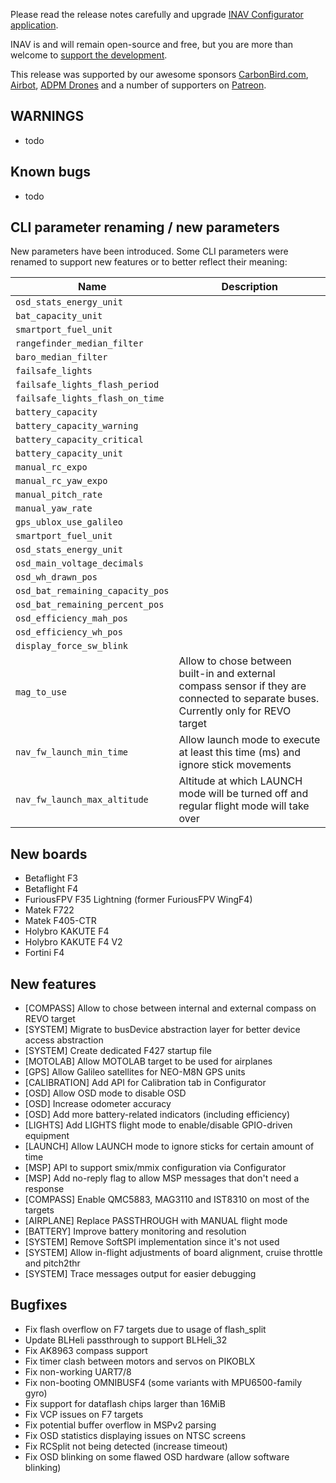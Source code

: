 Please read the release notes carefully and upgrade [INAV Configurator application](https://github.com/iNavFlight/inav-configurator/releases/tag/1.9.0).

INAV is and will remain open-source and free, but you are more than welcome to [support the development](https://inavflight.github.io/supporting-inav/). 

This release was supported by our awesome sponsors [CarbonBird.com](http://www.CarbonBird.com), [Airbot](http://shop.myairbot.com/), [ADPM Drones](http://www.adpm.pro/) and a number of supporters on [Patreon](https://www.patreon.com/inavflight).

## WARNINGS

* todo

## Known bugs
* todo

## CLI parameter renaming / new parameters

New parameters have been introduced. Some CLI parameters were renamed to support new features or to better reflect their meaning:

| Name               | Description                                                    |
|------------------------|----------------------------------------------------------------|
| `osd_stats_energy_unit` |  |
| `bat_capacity_unit` |  |
| `smartport_fuel_unit` |  |
| `rangefinder_median_filter` |  |
| `baro_median_filter` |  |
| `failsafe_lights` |  |
| `failsafe_lights_flash_period` |  |
| `failsafe_lights_flash_on_time` |  |
| `battery_capacity` |  |
| `battery_capacity_warning` |  |
| `battery_capacity_critical` |  |
| `battery_capacity_unit` |  |
| `manual_rc_expo` |  |
| `manual_rc_yaw_expo` |  |
| `manual_pitch_rate` |  |
| `manual_yaw_rate` |  |
| `gps_ublox_use_galileo` |  |
| `smartport_fuel_unit` |  |
| `osd_stats_energy_unit` |  |
| `osd_main_voltage_decimals` |  |
| `osd_wh_drawn_pos` |  |
| `osd_bat_remaining_capacity_pos` |  |
| `osd_bat_remaining_percent_pos` |  |
| `osd_efficiency_mah_pos` |  |
| `osd_efficiency_wh_pos` |  |
| `display_force_sw_blink` |  |
| `mag_to_use` | Allow to chose between built-in and external compass sensor if they are connected to separate buses. Currently only for REVO target |
| `nav_fw_launch_min_time` | Allow launch mode to execute at least this time (ms) and ignore stick movements |
| `nav_fw_launch_max_altitude` | Altitude at which LAUNCH mode will be turned off and regular flight mode will take over |


## New boards

* Betaflight F3
* Betaflight F4
* FuriousFPV F35 Lightning (former FuriousFPV WingF4)
* Matek F722
* Matek F405-CTR
* Holybro KAKUTE F4
* Holybro KAKUTE F4 V2
* Fortini F4

## New features

* [COMPASS] Allow to chose between internal and external compass on REVO target
* [SYSTEM] Migrate to busDevice abstraction layer for better device access abstraction
* [SYSTEM] Create dedicated F427 startup file
* [MOTOLAB] Allow MOTOLAB target to be used for airplanes
* [GPS] Allow Galileo satellites for NEO-M8N GPS units
* [CALIBRATION] Add API for Calibration tab in Configurator
* [OSD] Allow OSD mode to disable OSD
* [OSD] Increase odometer accuracy
* [OSD] Add more battery-related indicators (including efficiency)
* [LIGHTS] Add LIGHTS flight mode to enable/disable GPIO-driven equipment
* [LAUNCH] Allow LAUNCH mode to ignore sticks for certain amount of time
* [MSP] API to support smix/mmix configuration via Configurator
* [MSP] Add no-reply flag to allow MSP messages that don't need a response
* [COMPASS] Enable QMC5883, MAG3110 and IST8310 on most of the targets
* [AIRPLANE] Replace PASSTHROUGH with MANUAL flight mode
* [BATTERY] Improve battery monitoring and resolution
* [SYSTEM] Remove SoftSPI implementation since it's not used
* [SYSTEM] Allow in-flight adjustments of board alignment, cruise throttle and pitch2thr
* [SYSTEM] Trace messages output for easier debugging

## Bugfixes

* Fix flash overflow on F7 targets due to usage of flash_split
* Update BLHeli passthrough to support BLHeli_32
* Fix AK8963 compass support
* Fix timer clash between motors and servos on PIKOBLX
* Fix non-working UART7/8
* Fix non-booting OMNIBUSF4 (some variants with MPU6500-family gyro)
* Fix support for dataflash chips larger than 16MiB
* Fix VCP issues on F7 targets
* Fix potential buffer overflow in MSPv2 parsing
* Fix OSD statistics displaying issues on NTSC screens
* Fix RCSplit not being detected (increase timeout)
* Fix OSD blinking on some flawed OSD hardware (allow software blinking)
